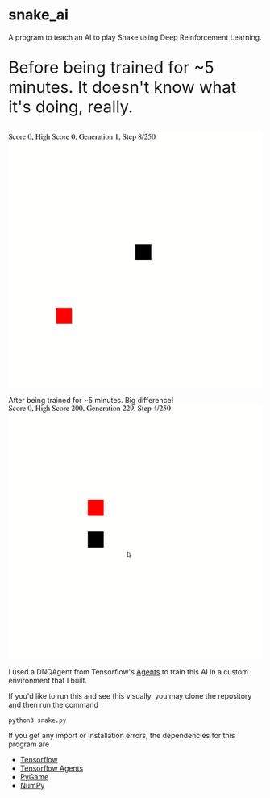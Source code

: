 # snake_ai
A program to teach an AI to play Snake using Deep Reinforcement Learning.

<div style="display: block;">
  
  <p style="font-size:32px;">Before being trained for ~5 minutes. It doesn't know what it's doing, really.</p>
  <img src="gifs/before_training.gif" alt="before_training.gif" >

</div>


<p>
  After being trained for ~5 minutes. Big difference!
  <img src="gifs/trained.gif" alt="trained.gif">
 </p>


I used a DNQAgent from Tensorflow's <a href="https://www.tensorflow.org/agents"/>Agents</a> to train this AI in a custom environment that I built.



If you'd like to run this and see this visually, you may clone the repository and then run the command 
```
python3 snake.py
```


If you get any import or installation errors, the dependencies for this program are

<ul>
  <li> <a href="https://pypi.org/project/tensorflow/"/>Tensorflow</a></li>
  <li> <a href="https://pypi.org/project/tf-agents/"/>Tensorflow Agents</a></li>
  <li> <a href="https://pypi.org/project/pygame/"/>PyGame</a></li>
  <li> <a href="https://pypi.org/project/numpy/"/>NumPy</a></li>

</ul>



